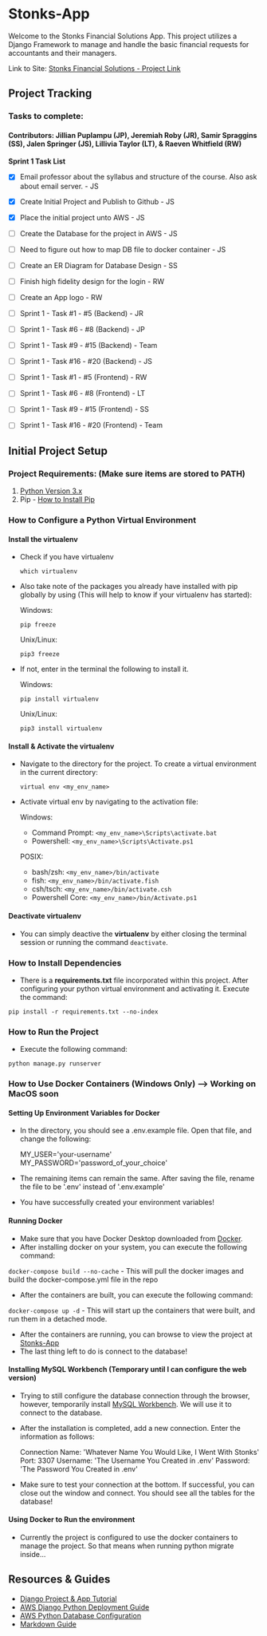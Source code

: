 # Stonks-App

Welcome to the Stonks Financial Solutions App. This project utilizes a Django Framework to manage and handle the basic financial requests for accountants and their managers.

Link to Site: [Stonks Financial Solutions - Project Link](http://stonks-env.eba-p7p3wuag.us-west-2.elasticbeanstalk.com/)

## Project Tracking

### Tasks to complete:

#### Contributors: Jillian Puplampu (JP), Jeremiah Roby (JR), Samir Spraggins (SS), Jalen Springer (JS), Lillivia Taylor (LT), & Raeven Whitfield (RW)

   **Sprint 1 Task List**

   - [x] Email professor about the syllabus and structure of the course. Also ask about email server. - JS
   - [x] Create Initial Project and Publish to Github - JS
   - [x] Place the initial project unto AWS - JS
   - [ ] Create the Database for the project in AWS - JS
   - [ ] Need to figure out how to map DB file to docker container - JS
   - [ ] Create an ER Diagram for Database Design - SS
   - [ ] Finish high fidelity design for the login - RW
   - [ ] Create an App logo - RW
   - [ ] Sprint 1 - Task #1 - #5 (Backend) - JR
   - [ ] Sprint 1 - Task #6 - #8 (Backend) - JP
   - [ ] Sprint 1 - Task #9 - #15 (Backend) - Team
   - [ ] Sprint 1 - Task #16 - #20 (Backend) - JS
   - [ ] Sprint 1 - Task #1 - #5 (Frontend) - RW
   - [ ] Sprint 1 - Task #6 - #8 (Frontend) - LT
   - [ ] Sprint 1 - Task #9 - #15 (Frontend) - SS
   - [ ] Sprint 1 - Task #16 - #20 (Frontend) - Team


## Initial Project Setup

### Project Requirements: (Make sure items are stored to PATH)

  1. [Python Version 3.x](https://www.python.org/downloads/)
  2. Pip - [How to Install Pip](https://pip.pypa.io/en/stable/installation/)


### How to Configure a Python Virtual Environment

#### Install the virtualenv

  - Check if you have virtualenv

    `which virtualenv`

  - Also take note of the packages you already have installed with pip globally by using (This will help to know if your virtualenv has started):

    Windows:

    `pip freeze`

    Unix/Linux:

    `pip3 freeze`

  - If not, enter in the terminal the following to install it.

    Windows:

    `pip install virtualenv`

    Unix/Linux:

    `pip3 install virtualenv`

#### Install & Activate the virtualenv

  - Navigate to the directory for the project. To create a virtual environment in the current directory:

    `virtual env <my_env_name>`

  - Activate virtual env by navigating to the activation file:

    Windows:

    - Command Prompt: `<my_env_name>\Scripts\activate.bat`
    - Powershell:     `<my_env_name>\Scripts\Activate.ps1`

    POSIX:

    - bash/zsh:         `<my_env_name>/bin/activate`
    - fish:             `<my_env_name>/bin/activate.fish`
    - csh/tsch:         `<my_env_name>/bin/activate.csh`
    - Powershell Core:  `<my_env_name>/bin/Activate.ps1`

#### Deactivate virtualenv

  - You can simply deactive the **virtualenv** by either closing the terminal session or running the command  `deactivate`.


### How to Install Dependencies

  - There is a **requirements.txt** file incorporated within this project. After configuring your python virtual environment and activating it. Execute the command:

   `pip install -r requirements.txt --no-index`

### How to Run the Project
  - Execute the following command:

  `python manage.py runserver`

### How to Use Docker Containers (Windows Only) --> Working on MacOS soon

  #### Setting Up Environment Variables for Docker
  - In the directory, you should see a .env.example file. Open that file, and change the following:
    
    MY_USER='your-username'
    MY_PASSWORD='password_of_your_choice'
  
  - The remaining items can remain the same. After saving the file, rename the file to be '.env' instead of '.env.example'
  - You have successfully created your environment variables!
  #### Running Docker
  - Make sure that you have Docker Desktop downloaded from [Docker](https://www.docker.com/get-started).
  - After installing docker on your system, you can execute the following command:

  `docker-compose build --no-cache` - This will pull the docker images and build the docker-compose.yml file in the repo

  - After the containers are built, you can execute the following command:

  `docker-compose up -d` - This will start up the containers that were built, and run them in a detached mode.
  
  - After the containers are running, you can browse to view the project at [Stonks-App](http://localhost:9000)
  - The last thing left to do is connect to the database!
  #### Installing MySQL Workbench (Temporary until I can configure the web version)

  - Trying to still configure the database connection through the browser, however, temporarily install [MySQL Workbench](https://dev.mysql.com/downloads/workbench/). We will use it to connect to the database.
  - After the installation is completed, add a new connection. Enter the information as follows:

    Connection Name: 'Whatever Name You Would Like, I Went With Stonks'
    Port: 3307
    Username: 'The Username You Created in .env'
    Password: 'The Password You Created in .env'
  
  - Make sure to test your connection at the bottom. If successful, you can close out the window and connect. You should see all the tables for the database!

  #### Using Docker to Run the environment

  - Currently the project is configured to use the docker containers to manage the project. So that means when running python migrate inside...
## Resources & Guides

- [Django Project & App Tutorial](https://docs.djangoproject.com/en/4.0/intro/tutorial01/)
- [AWS Django Python Deployment Guide](https://docs.aws.amazon.com/elasticbeanstalk/latest/dg/create-deploy-python-django.html)
- [AWS Python Database Configuration](https://docs.aws.amazon.com/elasticbeanstalk/latest/dg/create-deploy-python-rds.html)
- [Markdown Guide](https://www.markdownguide.org/basic-syntax/#links)

